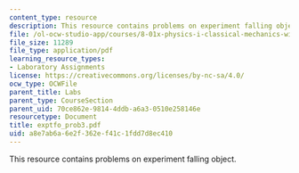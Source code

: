 ```yaml
---
content_type: resource
description: This resource contains problems on experiment falling object.
file: /ol-ocw-studio-app/courses/8-01x-physics-i-classical-mechanics-with-an-experimental-focus-fall-2002/a8e7ab6a6e2f362ef41c1fdd7d8ec410_exptfo_prob3.pdf
file_size: 11289
file_type: application/pdf
learning_resource_types:
- Laboratory Assignments
license: https://creativecommons.org/licenses/by-nc-sa/4.0/
ocw_type: OCWFile
parent_title: Labs
parent_type: CourseSection
parent_uid: 70ce862e-9814-4ddb-a6a3-0510e258146e
resourcetype: Document
title: exptfo_prob3.pdf
uid: a8e7ab6a-6e2f-362e-f41c-1fdd7d8ec410
---
```

This resource contains problems on experiment falling object.